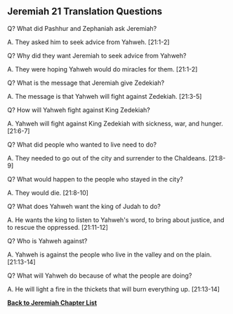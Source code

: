 ## Jeremiah 21 Translation Questions ##

Q? What did Pashhur and Zephaniah ask Jeremiah?

A. They asked him to seek advice from Yahweh. [21:1-2]

Q? Why did they want Jeremiah to seek advice from Yahweh?

A. They were hoping Yahweh would do miracles for them. [21:1-2]

Q? What is the message that Jeremiah give Zedekiah?

A. The message is that Yahweh will fight against Zedekiah. [21:3-5]

Q? How will Yahweh fight against King Zedekiah?

A. Yahweh will fight against King Zedekiah with sickness, war, and hunger. [21:6-7]

Q? What did people who wanted to live need to do?

A. They needed to go out of the city and surrender to the Chaldeans. [21:8-9]

Q? What would happen to the people who stayed in the city?

A. They would die. [21:8-10]

Q? What does Yahweh want the king of Judah to do?

A. He wants the king to listen to Yahweh's word, to bring about justice, and to rescue the oppressed. [21:11-12]

Q? Who is Yahweh against?

A. Yahweh is against the people who live in the valley and on the plain. [21:13-14]

Q? What will Yahweh do because of what the people are doing?

A. He will light a fire in the thickets that will burn everything up. [21:13-14]

__[Back to Jeremiah Chapter List](./)__

